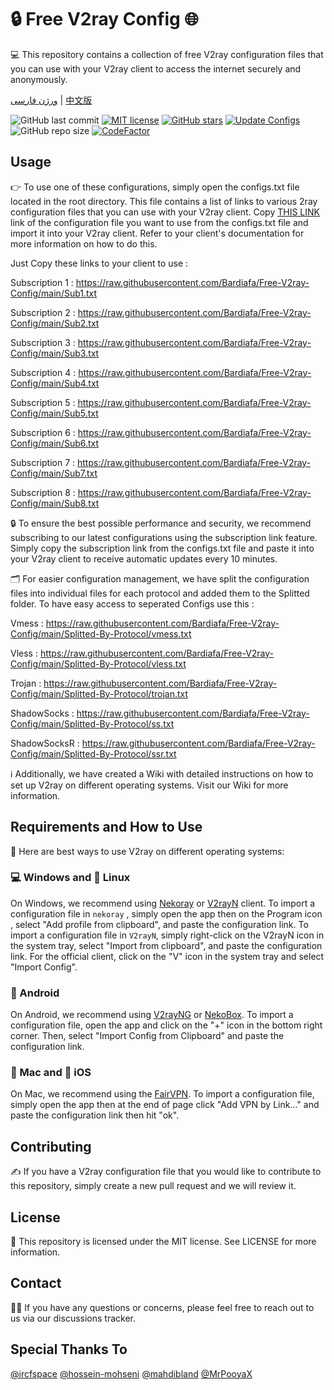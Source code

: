 # 🔒 Free V2ray Config 🌐
💻 This repository contains a collection of free V2ray configuration files that you can use with your V2ray client to access the internet securely and anonymously.

[ورژن فارسی](https://github.com/Bardiafa/Free-V2ray-Config/blob/main/Persian-README.md) | [中文版](https://github.com/Bardiafa/Free-V2ray-Config/blob/main/Chinese-README.md)

![GitHub last commit](https://img.shields.io/github/last-commit/Bardiafa/Free-V2ray-Config.svg) [![MIT license](https://img.shields.io/badge/License-MIT-blue.svg)](https://lbesson.mit-license.org/) [![GitHub stars](https://img.shields.io/github/stars/Bardiafa/Free-V2ray-Config.svg)](https://github.com/Bardiafa/Free-V2ray-Config/stargazers) [![Update Configs](https://github.com/Bardiafa/Free-V2ray-Config/actions/workflows/python-app.yml/badge.svg)](https://github.com/Bardiafa/Free-V2ray-Config/actions/workflows/python-app.yml) ![GitHub repo size](https://img.shields.io/github/repo-size/Bardiafa/Free-V2ray-Config) [![CodeFactor](https://www.codefactor.io/repository/github/Bardiafa/Free-V2ray-Config/badge)](https://www.codefactor.io/repository/github/Bardiafa/Free-V2ray-Config) 




## Usage
👉 To use one of these configurations, simply open the configs.txt file located in the root directory. This file contains a list of links to various 2ray configuration files that you can use with your V2ray client. Copy [THIS LINK](https://raw.githubusercontent.com/Bardiafa/Free-V2ray-Config/main/All_Configs_Sub.txt) link of the configuration file you want to use from the configs.txt file and import it into your V2ray client. Refer to your client's documentation for more information on how to do this.

Just Copy these links to your client to use :

Subscription 1 : https://raw.githubusercontent.com/Bardiafa/Free-V2ray-Config/main/Sub1.txt

Subscription 2 : https://raw.githubusercontent.com/Bardiafa/Free-V2ray-Config/main/Sub2.txt

Subscription 3 : https://raw.githubusercontent.com/Bardiafa/Free-V2ray-Config/main/Sub3.txt

Subscription 4 : https://raw.githubusercontent.com/Bardiafa/Free-V2ray-Config/main/Sub4.txt

Subscription 5 : https://raw.githubusercontent.com/Bardiafa/Free-V2ray-Config/main/Sub5.txt

Subscription 6 : https://raw.githubusercontent.com/Bardiafa/Free-V2ray-Config/main/Sub6.txt

Subscription 7 : https://raw.githubusercontent.com/Bardiafa/Free-V2ray-Config/main/Sub7.txt

Subscription 8 : https://raw.githubusercontent.com/Bardiafa/Free-V2ray-Config/main/Sub8.txt

🔒 To ensure the best possible performance and security, we recommend subscribing to our latest configurations using the subscription link feature. Simply copy the subscription link from the configs.txt file and paste it into your V2ray client to receive automatic updates every 10 minutes.

🗂️ For easier configuration management, we have split the configuration files into individual files for each protocol and added them to the Splitted folder. To have easy access to seperated Configs use this : 

Vmess : https://raw.githubusercontent.com/Bardiafa/Free-V2ray-Config/main/Splitted-By-Protocol/vmess.txt

Vless : https://raw.githubusercontent.com/Bardiafa/Free-V2ray-Config/main/Splitted-By-Protocol/vless.txt

Trojan : https://raw.githubusercontent.com/Bardiafa/Free-V2ray-Config/main/Splitted-By-Protocol/trojan.txt

ShadowSocks : https://raw.githubusercontent.com/Bardiafa/Free-V2ray-Config/main/Splitted-By-Protocol/ss.txt

ShadowSocksR : https://raw.githubusercontent.com/Bardiafa/Free-V2ray-Config/main/Splitted-By-Protocol/ssr.txt

ℹ️ Additionally, we have created a Wiki with detailed instructions on how to set up V2ray on different operating systems. Visit our Wiki for more information.

## Requirements and How to Use
📲 Here are best ways to use V2ray on different operating systems:

### 💻 Windows and 🐧 Linux
On Windows, we recommend using [Nekoray](https://github.com/MatsuriDayo/nekoray) or [V2rayN](https://github.com/2dust/v2rayN) client. To import a configuration file in `nekoray` , simply open the app then on the Program icon , select "Add profile from clipboard", and paste the configuration link. To import a configuration file in `V2rayN`, simply right-click on the V2rayN icon in the system tray, select "Import from clipboard", and paste the configuration link. For the official client, click on the "V" icon in the system tray and select "Import Config".

### 🤖 Android
On Android, we recommend using [V2rayNG](https://github.com/2dust/v2rayNG) or [NekoBox](https://github.com/MatsuriDayo/NekoBoxForAndroid). To import a configuration file, open the app and click on the "+" icon in the bottom right corner. Then, select "Import Config from Clipboard" and paste the configuration link.

### 🍎 Mac and 📱 iOS
On Mac, we recommend using the [FairVPN](https://apps.apple.com/us/app/fair-vpn/id1533873488). To import a configuration file, simply open the app then at the end of page click "Add VPN  by Link..." and paste the configuration link then hit "ok".

## Contributing
✍️ If you have a V2ray configuration file that you would like to contribute to this repository, simply create a new pull request and we will review it.

## License
📝 This repository is licensed under the MIT license. See LICENSE for more information.

## Contact
🙋‍♀️ If you have any questions or concerns, please feel free to reach out to us via our discussions tracker.

## Special Thanks To
[@ircfspace](https://github.com/MrPooyaX)
[@hossein-mohseni](https://github.com/hossein-mohseni)
[@mahdibland](https://github.com/mahdibland)
[@MrPooyaX](https://github.com/MrPooyaX)
